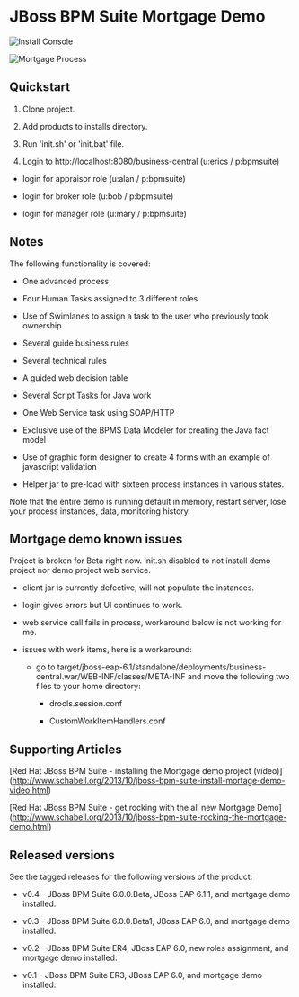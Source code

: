 JBoss BPM Suite Mortgage Demo 
=============================


![Install Console](https://github.com/eschabell/bpms-mortgage-demo/blob/master/docs/demo-images/install-console.png?raw=true)

![Mortgage Process](https://github.com/eschabell/bpms-mortgage-demo/blob/master/docs/demo-images/mortgage-process.png?raw=true)


Quickstart
----------

1. Clone project.

2. Add products to installs directory.

3. Run 'init.sh' or 'init.bat' file.

4. Login to http://localhost:8080/business-central  (u:erics / p:bpmsuite)

  - login for appraisor role (u:alan / p:bpmsuite)

  - login for broker role (u:bob / p:bpmsuite)

  - login for manager role (u:mary / p:bpmsuite)


Notes
-----
The following functionality is covered:

- One advanced process.

- Four Human Tasks assigned to 3 different roles

- Use of Swimlanes to assign a task to the user who previously took ownership

- Several guide business rules

- Several technical rules

- A guided web decision table

- Several Script Tasks for Java work

- One Web Service task using SOAP/HTTP

- Exclusive use of the BPMS Data Modeler for creating the Java fact model

- Use of graphic form designer to create 4 forms with an example of javascript validation

- Helper jar to pre-load with sixteen process instances in various states.

Note that the entire demo is running default in memory, restart server, lose your process instances, data, monitoring history.


Mortgage demo known issues 
--------------------------

Project is broken for Beta right now. Init.sh disabled to not install demo project nor demo project web service.

- client jar is currently defective, will not populate the instances.

- login gives errors but UI continues to work.

- web service call fails in process, workaround below is not working for me.

- issues with work items, here is a workaround:

    - go to target/jboss-eap-6.1/standalone/deployments/business-central.war/WEB-INF/classes/META-INF and move the
		  following two files to your home directory:

         - drools.session.conf
 
         - CustomWorkItemHandlers.conf



Supporting Articles
-------------------

[Red Hat JBoss BPM Suite - installing the Mortgage demo project (video)] (http://www.schabell.org/2013/10/jboss-bpm-suite-install-mortage-demo-video.html)

[Red Hat JBoss BPM Suite - get rocking with the all new Mortgage Demo] (http://www.schabell.org/2013/10/jboss-bpm-suite-rocking-the-mortgage-demo.html)


Released versions
-----------------

See the tagged releases for the following versions of the product:

- v0.4 - JBoss BPM Suite 6.0.0.Beta, JBoss EAP 6.1.1, and mortgage demo installed.

- v0.3 - JBoss BPM Suite 6.0.0.Beta1, JBoss EAP 6.0, and mortgage demo installed.

- v0.2 - JBoss BPM Suite ER4, JBoss EAP 6.0, new roles assignment, and mortgage demo installed.

- v0.1 - JBoss BPM Suite ER3, JBoss EAP 6.0, and mortgage demo installed.
